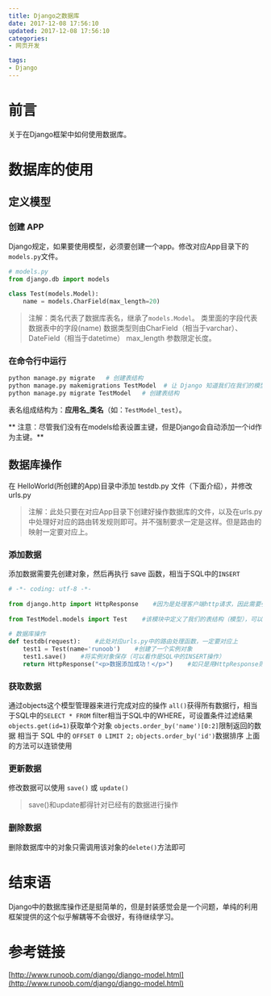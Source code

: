 ```yaml
---
title: Django之数据库
date: 2017-12-08 17:56:10
updated: 2017-12-08 17:56:10
categories:
- 网页开发

tags:
- Django
---
```

# 前言
关于在Django框架中如何使用数据库。

<!-- more -->
# 数据库的使用
## 定义模型
### 创建 APP
Django规定，如果要使用模型，必须要创建一个app。修改对应App目录下的`models.py`文件。
```py
# models.py
from django.db import models
 
class Test(models.Model):
    name = models.CharField(max_length=20)
```
> 注解：类名代表了数据库表名，继承了`models.Model`。
> 类里面的字段代表数据表中的字段(name)
> 数据类型则由CharField（相当于varchar）、DateField（相当于datetime）
> max_length 参数限定长度。

### 在命令行中运行
```bash
python manage.py migrate   # 创建表结构
python manage.py makemigrations TestModel  # 让 Django 知道我们在我们的模型有一些变更
python manage.py migrate TestModel   # 创建表结构
```
表名组成结构为：**应用名_类名**（如：`TestModel_test`）。

** 注意：尽管我们没有在models给表设置主键，但是Django会自动添加一个id作为主键。**
## 数据库操作
在 HelloWorld(所创建的App)目录中添加 testdb.py 文件（下面介绍），并修改 urls.py
> 注解：此处只要在对应App目录下创建好操作数据库的文件，以及在urls.py中处理好对应的路由转发规则即可。并不强制要求一定是这样。但是路由的映射一定要对应上。
 
### 添加数据
添加数据需要先创建对象，然后再执行 save 函数，相当于SQL中的`INSERT`
```py
# -*- coding: utf-8 -*-
 
from django.http import HttpResponse    #因为是处理客户端http请求，因此需要引入该模块
 
from TestModel.models import Test    #该模块中定义了我们的表结构（模型），可以理解为是一个类（自定义的数据类型）
 
# 数据库操作
def testdb(request):    #此处对应urls.py中的路由处理函数，一定要对应上
    test1 = Test(name='runoob')    #创建了一个实例对象
    test1.save()    #将实例对象保存（可以看作是SQL中的INSERT操作）
    return HttpResponse("<p>数据添加成功！</p>")    #如只是用HttpResponse则无需在参数中添加request。如果是render等则需要带上
```
### 获取数据
通过objects这个模型管理器来进行完成对应的操作
`all()`获得所有数据行，相当于SQL中的`SELECT * FROM`
filter相当于SQL中的WHERE，可设置条件过滤结果
`objects.get(id=1)`获取单个对象
`objects.order_by('name')[0:2]`限制返回的数据 相当于 SQL 中的 `OFFSET 0 LIMIT 2;`
`objects.order_by('id')`数据排序
上面的方法可以连锁使用

### 更新数据
修改数据可以使用 `save()` 或 `update()`
> save()和update都得针对已经有的数据进行操作
 
### 删除数据
删除数据库中的对象只需调用该对象的`delete()`方法即可


# 结束语
Django中的数据库操作还是挺简单的，但是封装感觉会是一个问题，单纯的利用框架提供的这个似乎解耦等不会很好，有待继续学习。

# 参考链接
[http://www.runoob.com/django/django-model.html](http://www.runoob.com/django/django-model.html)